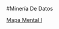 #Minería De Datos

[Mapa Mental I](https://github.com/BlancaVega27/MineriaDeDatos003/blob/main/MapaMental_1_1795359.pdf)

